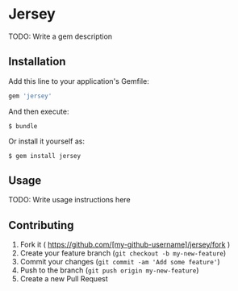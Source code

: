 # Jersey

TODO: Write a gem description

## Installation

Add this line to your application's Gemfile:

```ruby
gem 'jersey'
```

And then execute:

    $ bundle

Or install it yourself as:

    $ gem install jersey

## Usage

TODO: Write usage instructions here

## Contributing

1. Fork it ( https://github.com/[my-github-username]/jersey/fork )
2. Create your feature branch (`git checkout -b my-new-feature`)
3. Commit your changes (`git commit -am 'Add some feature'`)
4. Push to the branch (`git push origin my-new-feature`)
5. Create a new Pull Request
